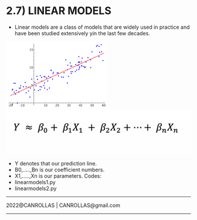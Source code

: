 # 2.7) LINEAR MODELS
- Linear models are a class of models that are widely used in practice and have been studied extensively yin the last few decades.

<img src="./indir.png">
<img src="formula.png">

- Y denotes that our prediction line.
- B0,.....,Bn is our coefficient numbers.
- X1,.....,Xn is our parameters.
Codes:
- linearmodels1.py
- linearmodels2.py
<hr>
2022@CANROLLAS | CANROLLAS@gmail.com
<hr>
